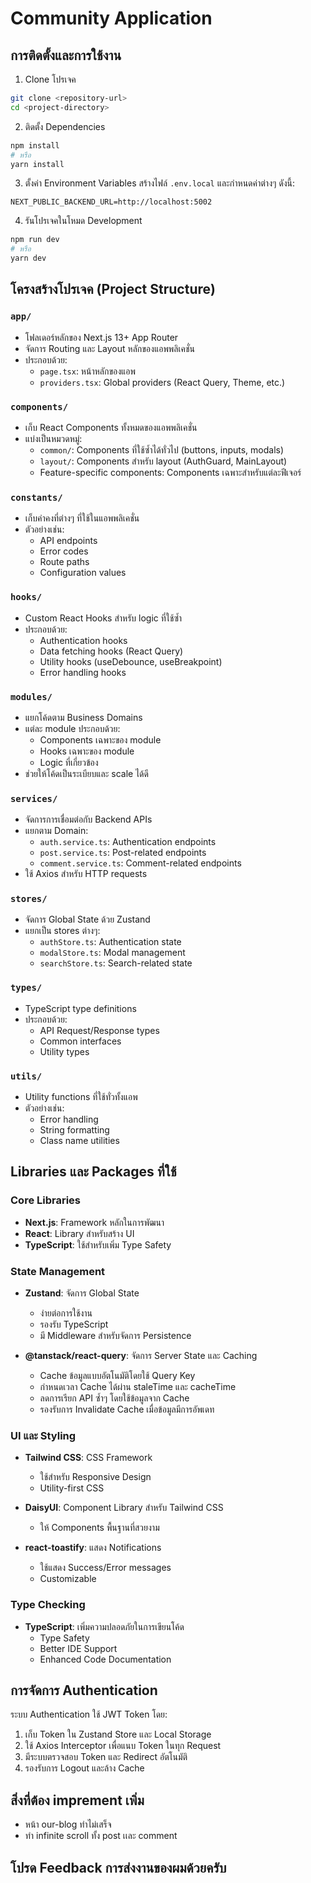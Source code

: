 # Community Application

## การติดตั้งและการใช้งาน

1. Clone โปรเจค
```bash
git clone <repository-url>
cd <project-directory>
```

2. ติดตั้ง Dependencies
```bash
npm install
# หรือ
yarn install
```

3. ตั้งค่า Environment Variables
สร้างไฟล์ `.env.local` และกำหนดค่าต่างๆ ดังนี้:
```env
NEXT_PUBLIC_BACKEND_URL=http://localhost:5002
```

4. รันโปรเจคในโหมด Development
```bash
npm run dev
# หรือ
yarn dev
```

## โครงสร้างโปรเจค (Project Structure)

### `app/`
- โฟลเดอร์หลักของ Next.js 13+ App Router
- จัดการ Routing และ Layout หลักของแอพพลิเคชั่น
- ประกอบด้วย:
  - `page.tsx`: หน้าหลักของแอพ
  - `providers.tsx`: Global providers (React Query, Theme, etc.)

### `components/`
- เก็บ React Components ทั้งหมดของแอพพลิเคชั่น
- แบ่งเป็นหมวดหมู่:
  - `common/`: Components ที่ใช้ซ้ำได้ทั่วไป (buttons, inputs, modals)
  - `layout/`: Components สำหรับ layout (AuthGuard, MainLayout)
  - Feature-specific components: Components เฉพาะสำหรับแต่ละฟีเจอร์

### `constants/`
- เก็บค่าคงที่ต่างๆ ที่ใช้ในแอพพลิเคชั่น
- ตัวอย่างเช่น:
  - API endpoints
  - Error codes
  - Route paths
  - Configuration values

###  `hooks/`
- Custom React Hooks สำหรับ logic ที่ใช้ซ้ำ
- ประกอบด้วย:
  - Authentication hooks
  - Data fetching hooks (React Query)
  - Utility hooks (useDebounce, useBreakpoint)
  - Error handling hooks

### `modules/`
- แยกโค้ดตาม Business Domains
- แต่ละ module ประกอบด้วย:
  - Components เฉพาะของ module
  - Hooks เฉพาะของ module
  - Logic ที่เกี่ยวข้อง
- ช่วยให้โค้ดเป็นระเบียบและ scale ได้ดี

### `services/`
- จัดการการเชื่อมต่อกับ Backend APIs
- แยกตาม Domain:
  - `auth.service.ts`: Authentication endpoints
  - `post.service.ts`: Post-related endpoints
  - `comment.service.ts`: Comment-related endpoints
- ใช้ Axios สำหรับ HTTP requests

###  `stores/`
- จัดการ Global State ด้วย Zustand
- แยกเป็น stores ต่างๆ:
  - `authStore.ts`: Authentication state
  - `modalStore.ts`: Modal management
  - `searchStore.ts`: Search-related state

### `types/`
- TypeScript type definitions
- ประกอบด้วย:
  - API Request/Response types
  - Common interfaces
  - Utility types

###  `utils/`
- Utility functions ที่ใช้ทั่วทั้งแอพ
- ตัวอย่างเช่น:
  - Error handling
  - String formatting
  - Class name utilities

## Libraries และ Packages ที่ใช้

### Core Libraries
- **Next.js**: Framework หลักในการพัฒนา
- **React**: Library สำหรับสร้าง UI
- **TypeScript**: ใช้สำหรับเพิ่ม Type Safety

### State Management
- **Zustand**: จัดการ Global State
  - ง่ายต่อการใช้งาน
  - รองรับ TypeScript
  - มี Middleware สำหรับจัดการ Persistence

- **@tanstack/react-query**: จัดการ Server State และ Caching
    - Cache ข้อมูลแบบอัตโนมัติโดยใช้ Query Key
    - กำหนดเวลา Cache ได้ผ่าน staleTime และ cacheTime
    - ลดการเรียก API ซ้ำๆ โดยใช้ข้อมูลจาก Cache
    - รองรับการ Invalidate Cache เมื่อข้อมูลมีการอัพเดท

### UI และ Styling
- **Tailwind CSS**: CSS Framework
  - ใช้สำหรับ Responsive Design
  - Utility-first CSS

- **DaisyUI**: Component Library สำหรับ Tailwind CSS
  - ให้ Components พื้นฐานที่สวยงาม

- **react-toastify**: แสดง Notifications
  - ใช้แสดง Success/Error messages
  - Customizable

### Type Checking
- **TypeScript**: เพิ่มความปลอดภัยในการเขียนโค้ด
  - Type Safety
  - Better IDE Support
  - Enhanced Code Documentation

## การจัดการ Authentication

ระบบ Authentication ใช้ JWT Token โดย:
1. เก็บ Token ใน Zustand Store และ Local Storage
2. ใช้ Axios Interceptor เพื่อแนบ Token ในทุก Request
3. มีระบบตรวจสอบ Token และ Redirect อัตโนมัติ
4. รองรับการ Logout และล้าง Cache

## สิ่งที่ต้อง imprement เพิ่ม
- หน้า our-blog ทำไม่เสร็จ
- ทำ infinite scroll ทั้ง post เเละ comment

## โปรด Feedback การส่งงานของผมด้วยครับ